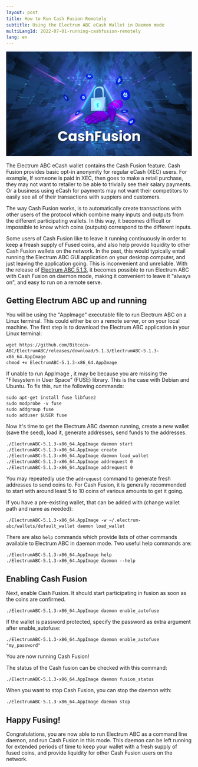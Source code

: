 ```yaml
---
layout: post
title: How to Run Cash Fusion Remotely
subtitle: Using the Electrum ABC eCash Wallet in Daemon mode
multiLangId: 2022-07-01-running-cashfusion-remotely
lang: en
---
```


![Cash Fusion for eCash](/img/CashFusion-graphic.jpg "Cash Fusion for eCash")

The Electrum ABC eCash wallet contains the Cash Fusion feature. Cash Fusion provides basic opt-in anonymity for regular eCash (XEC) users. For example, If someone is paid in XEC, then goes to make a retail purchase, they may not want to retailer to be able to trivially see their salary payments. Or a business using eCash for payments may not want their competitors to easily see all of their transactions with suppiers and customers.

The way Cash Fusion works, is to automatically create transactions with other users of the protocol which combine many inputs and outputs from the different participating wallets. In this way, it becomes difficult or impossible to know which coins (outputs) correspond to the different inputs.

Some users of Cash Fusion like to leave it running continuously in order to keep a freash supply of Fused coins, and also help provide liquidity to other Cash Fusion wallets on the network. In the past, this would typically entail running the Electrum ABC GUI application on your desktop computer, and just leaving the application going. This is inconvenient and unreliable. With the release of [Electrum ABC 5.1.3](https://bitcoinabc.org/electrum/#5.1.3), it becomes possible to run Electrum ABC with Cash Fusion on daemon mode, making it convenient to leave it "always on", and easy to run on a remote serve.

## Getting Electrum ABC up and running
 
You will be using the "AppImage" executable file to run Electrum ABC on a Linux terminal. This could either be on a remote server, or on your local machine. The first step is to download the Electrum ABC application in your Linux terminal:

```
wget https://github.com/Bitcoin-ABC/ElectrumABC/releases/download/5.1.3/ElectrumABC-5.1.3-x86_64.AppImage
chmod +x ElectrumABC-5.1.3-x86_64.AppImage
```

If unable to run AppImage , it may be because you are missing the "Filesystem in User Space" (FUSE) library. This is the case with Debian and Ubuntu. To fix this, run the following commands:

```
sudo apt-get install fuse libfuse2
sudo modprobe -v fuse
sudo addgroup fuse
sudo adduser $USER fuse
```

Now it's time to get the Electrum ABC daemon running, create a new wallet (save the seed), load it, generate addresses, send funds to the addresses.

```
./ElectrumABC-5.1.3-x86_64.AppImage daemon start
./ElectrumABC-5.1.3-x86_64.AppImage create
./ElectrumABC-5.1.3-x86_64.AppImage daemon load_wallet
./ElectrumABC-5.1.3-x86_64.AppImage addrequest 0
./ElectrumABC-5.1.3-x86_64.AppImage addrequest 0
```

You may repeatedly use the `addrequest` command to generate fresh addresses to send coins to. For Cash Fusion, it is generally recommended to start with around least 5 to 10 coins of various amounts to get it going.

If you have a pre-existing wallet, that can be added with (change wallet path and name as needed):

```
./ElectrumABC-5.1.3-x86_64.AppImage -w ~/.electrum-abc/wallets/default_wallet daemon load_wallet
```

There are also `help` commands which provide lists of other commands available to Electrum ABC in daemon mode. Two useful help commands are:

```
./ElectrumABC-5.1.3-x86_64.AppImage help
./ElectrumABC-5.1.3-x86_64.AppImage daemon --help
```

## Enabling Cash Fusion

Next, enable Cash Fusion. It should start participating in fusion as soon as the coins are confirmed.

```
./ElectrumABC-5.1.3-x86_64.AppImage daemon enable_autofuse 
```
 
If the wallet is password protected, specify the password as extra argument after enable_autofuse:

```
./ElectrumABC-5.1.3-x86_64.AppImage daemon enable_autofuse  "my_password"
```
 
You are now running Cash Fusion!

The status of the Cash fusion can be checked with this command:

```
./ElectrumABC-5.1.3-x86_64.AppImage daemon fusion_status
```

When you want to stop Cash Fusion, you can stop the daemon with:

```
./ElectrumABC-5.1.3-x86_64.AppImage daemon stop
```

## Happy Fusing!

Congratulations, you are now able to run Electrum ABC as a command line daemon, and run Cash Fusion in this mode.
This daemon can be left running for extended periods of time to keep your wallet with a fresh supply of fused coins, and provide liquidity for other Cash Fusion users on the network.
